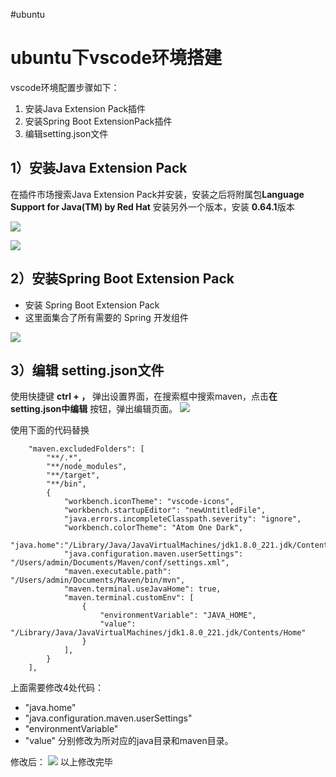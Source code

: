 
#ubuntu 
#  ubuntu下vscode环境搭建
vscode环境配置步骤如下：
1. 安装Java Extension Pack插件
2. 安装Spring Boot ExtensionPack插件
3. 编辑setting.json文件
## 1）安装Java Extension Pack
在插件市场搜索Java Extension Pack并安装，安装之后将附属包**Language Support for Java(TM) by Red Hat** 安装另外一个版本，安装 **0.64.1**版本

![](https://cdn.jsdelivr.net/gh/chenjianhao66/Myblog_picture-server/20210726232104.png)

![](https://cdn.jsdelivr.net/gh/chenjianhao66/Myblog_picture-server/20210726232338.png)


## 2）安装Spring Boot Extension Pack
-   安装 Spring Boot Extension Pack
-   这里面集合了所有需要的 Spring 开发组件

![](https://cdn.jsdelivr.net/gh/chenjianhao66/Myblog_picture-server/20210726232551.png)

##  3）编辑 setting.json文件
使用快捷键 **ctrl + ，** 弹出设置界面，在搜索框中搜索maven，点击**在setting.json中编辑** 按钮，弹出编辑页面。
![](https://cdn.jsdelivr.net/gh/chenjianhao66/Myblog_picture-server/20210726234031.png)

使用下面的代码替换
```
    "maven.excludedFolders": [
        "**/.*",
        "**/node_modules",
        "**/target",
        "**/bin",
        {
            "workbench.iconTheme": "vscode-icons",
            "workbench.startupEditor": "newUntitledFile",
            "java.errors.incompleteClasspath.severity": "ignore",
            "workbench.colorTheme": "Atom One Dark",
            "java.home":"/Library/Java/JavaVirtualMachines/jdk1.8.0_221.jdk/Contents/Home",
            "java.configuration.maven.userSettings": "/Users/admin/Documents/Maven/conf/settings.xml",
            "maven.executable.path": "/Users/admin/Documents/Maven/bin/mvn",
            "maven.terminal.useJavaHome": true,
            "maven.terminal.customEnv": [
                {
                    "environmentVariable": "JAVA_HOME",
                    "value": "/Library/Java/JavaVirtualMachines/jdk1.8.0_221.jdk/Contents/Home"
                }
            ],
        }
    ],

```

上面需要修改4处代码：
- "java.home"
- "java.configuration.maven.userSettings"
- "environmentVariable"
- "value"
分别修改为所对应的java目录和maven目录。

修改后：
![](https://cdn.jsdelivr.net/gh/chenjianhao66/Myblog_picture-server/20210726235651.png)
以上修改完毕